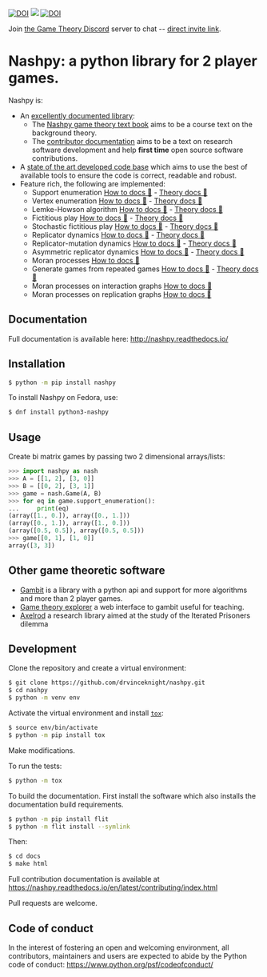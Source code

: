 [![DOI](https://zenodo.org/badge/DOI/10.5281/zenodo.596758.svg)](https://doi.org/10.5281/zenodo.596758)
![](https://github.com/drvinceknight/Nashpy/workflows/CI/badge.svg)
[![DOI](http://joss.theoj.org/papers/10.21105/joss.00904/status.svg)](https://doi.org/10.21105/joss.00904)

Join [the Game Theory Discord](https://github.com/drvinceknight/equilibrium_explorers) server to chat -- [direct invite link](https://discord.gg/NfTAkhAeyc).

# Nashpy: a python library for 2 player games.

Nashpy is:

- An [excellently documented library](https://nashpy.readthedocs.io/en/stable/):
  - The [Nashpy game theory text book](https://nashpy.readthedocs.io/en/stable/text-book/index.html) aims
    to be a course text on the background theory.
  - The [contributor
    documentation](https://nashpy.readthedocs.io/en/stable/contributing/index.html)
    aims to be a text on research software development and help **first time** open
    source software contributions.
- A [state of the art developed code
  base](https://nashpy.readthedocs.io/en/stable/contributing/index.html) which
  aims to use the best of available tools to ensure the code is correct,
  readable and robust.
- Feature rich, the following are implemented:
  - Support enumeration [How to docs 🐍](https://nashpy.readthedocs.io/en/stable/how-to/solve-with-support-enumeration.html) - [Theory docs 📘](https://nashpy.readthedocs.io/en/stable/text-book/support-enumeration.html)
  - Vertex enumeration [How to docs 🐍](https://nashpy.readthedocs.io/en/stable/how-to/solve-with-vertex-enumeration.html) - [Theory docs 📘](https://nashpy.readthedocs.io/en/stable/text-book/vertex-enumeration.html)
  - Lemke-Howson algorithm [How to docs 🐍](https://nashpy.readthedocs.io/en/stable/how-to/solve-with-lemke-howson.html) - [Theory docs 📘](https://nashpy.readthedocs.io/en/stable/text-book/lemke-howson.html)
  - Fictitious play [How to docs 🐍](https://nashpy.readthedocs.io/en/stable/how-to/use-fictitious-play.html) - [Theory docs 📘](https://nashpy.readthedocs.io/en/stable/text-book/fictitious-play.html)
  - Stochastic fictitious play [How to docs 🐍](https://nashpy.readthedocs.io/en/stable/how-to/use-stochastic-fictitious-play.html) - [Theory docs 📘](https://nashpy.readthedocs.io/en/stable/text-book/stochastic-fictitious-play.html)
  - Replicator dynamics [How to docs 🐍](https://nashpy.readthedocs.io/en/stable/how-to/use-replicator-dynamics.html) - [Theory docs 📘](https://nashpy.readthedocs.io/en/stable/text-book/replicator-dynamics.html)
  - Replicator-mutation dynamics [How to docs 🐍](https://nashpy.readthedocs.io/en/stable/how-to/use-replicator-dynamics-with-mutation.html) - [Theory docs 📘](https://nashpy.readthedocs.io/en/stable/text-book/replicator-dynamics.html#the-replicator-mutation-dynamics-equation)
  - Asymmetric replicator dynamics [How to docs 🐍](https://nashpy.readthedocs.io/en/stable/how-to/use-asymmetric-replicator-dynamics.html) - [Theory docs 📘](https://nashpy.readthedocs.io/en/stable/text-book/asymmetric-replicator-dynamics.html)
  - Moran processes [How to docs 🐍](https://nashpy.readthedocs.io/en/stable/how-to/use-moran-processes.html)
  - Generate games from repeated games [How to docs 🐍](https://nashpy.readthedocs.io/en/stable/how-to/obtain-a-repeated-game.html) - [Theory docs 📘](https://nashpy.readthedocs.io/en/stable/text-book/repeated-games.html)
  - Moran processes on interaction graphs [How to docs 🐍](https://nashpy.readthedocs.io/en/stable/how-to/use-moran-process-on-interaction-graph.html)
  - Moran processes on replication graphs [How to docs 🐍](https://nashpy.readthedocs.io/en/stable/how-to/use-moran-process-on-replication-graph.html)

## Documentation

Full documentation is available here: http://nashpy.readthedocs.io/

## Installation

```bash
$ python -m pip install nashpy
```

To install Nashpy on Fedora, use:

```sh
$ dnf install python3-nashpy
```

## Usage

<!--alex ignore bi-->

Create bi matrix games by passing two 2 dimensional arrays/lists:

```python
>>> import nashpy as nash
>>> A = [[1, 2], [3, 0]]
>>> B = [[0, 2], [3, 1]]
>>> game = nash.Game(A, B)
>>> for eq in game.support_enumeration():
...     print(eq)
(array([1., 0.]), array([0., 1.]))
(array([0., 1.]), array([1., 0.]))
(array([0.5, 0.5]), array([0.5, 0.5]))
>>> game[[0, 1], [1, 0]]
array([3, 3])

```

## Other game theoretic software

- [Gambit](http://www.gambit-project.org/) is a library with a python api and
  support for more algorithms and more than 2 player games.
- [Game theory explorer](http://gte.csc.liv.ac.uk/index/) a web interface to
  gambit useful for teaching.
- [Axelrod](http://axelrod.readthedocs.io/en/stable/) a research library aimed
  at the study of the Iterated Prisoners dilemma

## Development

Clone the repository and create a virtual environment:

```bash
$ git clone https://github.com/drvinceknight/nashpy.git
$ cd nashpy
$ python -m venv env

```

Activate the virtual environment and install [`tox`](https://tox.readthedocs.io/en/latest/):

```bash
$ source env/bin/activate
$ python -m pip install tox

```

Make modifications.

To run the tests:

```bash
$ python -m tox

```

To build the documentation. First install the software which also installs the
documentation build requirements.

```bash
$ python -m pip install flit
$ python -m flit install --symlink
```

Then:

```bash
$ cd docs
$ make html
```

Full contribution documentation is available at
https://nashpy.readthedocs.io/en/latest/contributing/index.html

Pull requests are welcome.

## Code of conduct

In the interest of fostering an open and welcoming environment, all
contributors, maintainers and users are expected to abide by the Python code of
conduct: https://www.python.org/psf/codeofconduct/
